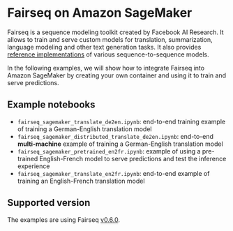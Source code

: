 # Fairseq on Amazon SageMaker

Fairseq is a sequence modeling toolkit created by Facebook AI Research. It allows to train and serve custom models for translation, summarization, language modeling and other text generation tasks. It also provides [reference implementations](https://github.com/pytorch/fairseq#introduction-) of various sequence-to-sequence models. 

In the following examples, we will show how to integrate Fairseq into Amazon SageMaker by creating your own container and using it to train and serve predictions. 

## Example notebooks
* `fairseq_sagemaker_translate_de2en.ipynb`: end-to-end training example of training a German-English translation model
* `fairseq_sagemaker_distributed_translate_de2en.ipynb`: end-to-end **multi-machine** example of training a German-English translation model 
* `fairseq_sagemaker_pretrained_en2fr.ipynb`: example of using a pre-trained English-French model to serve predictions and test the inference experience
* `fairseq_sagemaker_translate_en2fr.ipynb`: end-to-end example of training an English-French translation model

## Supported version
The examples are using Fairseq [v0.6.0](https://github.com/pytorch/fairseq/releases/tag/v0.6.0). 